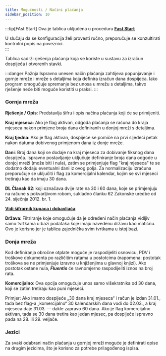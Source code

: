 ```yaml
---
title: Mogućnosti / Načini plaćanja
sidebar_position: 10
---
```


:::tip[FAst Start]
Ova je tablica uključena u proceduru [**Fast Start**](/docs/guide/fast-start)

U slučaju da se konfiguracija želi provesti ručno, preporučuje se konzultirati kontrolni popis na poveznici.  
:::

Tablica sadrži rješenja plaćanja koja se koriste u sustavu za izračun dospijeća i otvorenih stavki.  

:::danger Pažnja 
Ispravno unesen način plaćanja zahtijeva popunjavanje i gornje mreže i mreže s detaljima koja definira izračun dana dospijeća. Iako program omogućuje spremanje bez unosa u mrežu s detaljima, takvo rješenje neće biti moguće koristiti u praksi. 
:::

### Gornja mreža

**Rješenje / Opis**: Predstavlja šifru i opis načina plaćanja koji će se primijeniti.

**Kraj mjeseca**: Ako je flag aktivan, odgoda plaćanja se računa do kraja mjeseca nakon primjene broja dana definiranih u donjoj mreži s detaljima.

**Kraj tjedna**: Ako je flag aktivan, dospijeće se pomiče na prvi sljedeći petak nakon datuma dobivenog primjenom dana iz donje mreže.

**Dani**: Broj dana koji se dodaje na kraj mjeseca za dobivanje fiksnog dana dospijeća. Ispravno postavljanje uključuje definiranje broja dana odgode u donjoj mreži (može biti i nula), zatim se primjenjuje flag "kraj mjeseca" te se dodatno dodaju eventualni dani iz ovog polja. Za normalizaciju izračuna preporučuje se uključiti i flag za komercijalni kalendar, kojim se svi mjeseci tretiraju kao da imaju 30 dana.

**DL Članak 62**: koji označava dvije rate na 30 i 60 dana, koje se primjenjuju na račune s pokvarljivom robom, sukladno članku 62 Zakonske uredbe od 24. siječnja 2012. br. 1.

[**Vidi šifrarnik kupaca i dobavljača**](/docs/erp-home/registers/contacts/create-new-contact/accounting-data/customer-vendors-data/fiscal-information)

**Država**: Filtriranje koje omogućuje da je određeni način plaćanja vidljiv samo tvrtkama u bazi podataka koje imaju navedenu državu kao matičnu. Ovo je korisno jer je tablica zajednička svim tvrtkama u istoj bazi.


### Donja mreža

Kod definiranja obročne otplate moguće je raspodijeliti osnovicu, PDV i troškove dokumenta po različitim ratama u postotcima (napomena: postotak troškova se ne primjenjuje izravno u knjiženjima u glavnoj knjizi). Ako postotak ostane nula, ***Fluentis*** će ravnomjerno raspodijeliti iznos na broj rata.

**Komercijalno**: Ova opcija omogućuje unos samo višekratnika od 30 dana, koji se zatim tretiraju kao puni mjeseci.

Primjer: Ako imamo dospijeće „30 dana kraj mjeseca“ i račun je izdan 31.01., tada bez flag-a „komercijalno“ 30 kalendarskih dana vodi do 02.03., a kraj mjeseca daje 31.03. — dakle zapravo 60 dana. Ako je flag komercijalno aktivan, tada se 30 dana tretira kao jedan mjesec, pa dospijeće ispravno pada na 28. ili 29. veljače.

### Jezici

Za svaki odabrani način plaćanja u gornjoj mreži moguće je definirati opise na drugim jezicima, što je korisno za potrebe prilagođenog ispisa.
